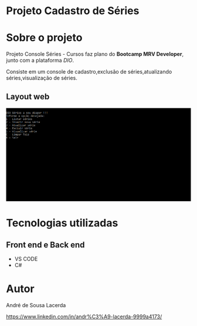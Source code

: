 # Projeto Cadastro de Séries


# Sobre o projeto

Projeto Console Séries - Cursos faz plano do **Bootcamp MRV Developer**, junto com a plataforma *DIO*.

Consiste em um console de cadastro,exclusão de séries,atualizando séries,visualização de séries.


## Layout web
![Web 1](https://github.com/aslac2020/imagespublicacao/blob/main/assets/images/Sites/serie.PNG)


# Tecnologias utilizadas

## Front end e Back end
- VS CODE
- C#

# Autor

André de Sousa Lacerda

https://www.linkedin.com/in/andr%C3%A9-lacerda-9999a4173/

